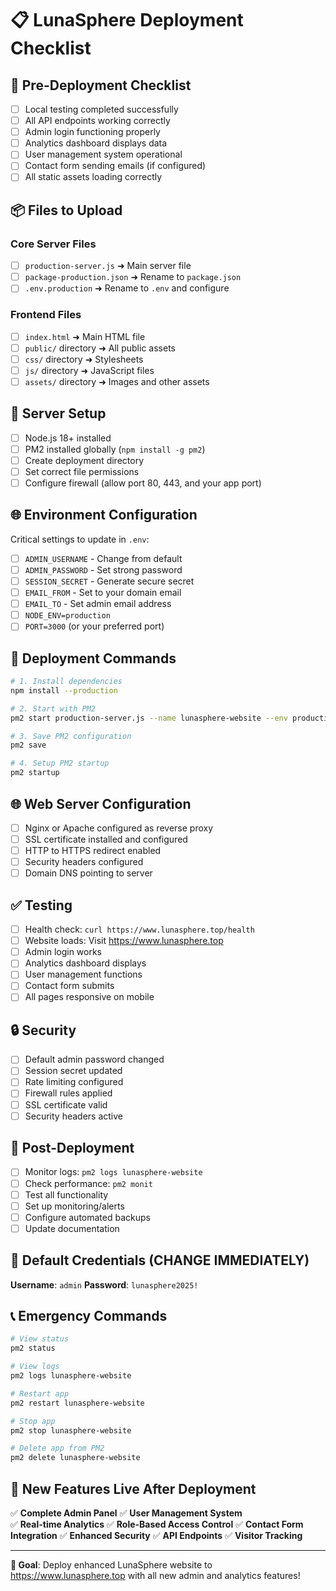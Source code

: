 # 📋 LunaSphere Deployment Checklist

## 🎯 Pre-Deployment Checklist

- [ ] Local testing completed successfully
- [ ] All API endpoints working correctly
- [ ] Admin login functioning properly
- [ ] Analytics dashboard displays data
- [ ] User management system operational
- [ ] Contact form sending emails (if configured)
- [ ] All static assets loading correctly

## 📦 Files to Upload

### Core Server Files
- [ ] `production-server.js` ➜ Main server file
- [ ] `package-production.json` ➜ Rename to `package.json`
- [ ] `.env.production` ➜ Rename to `.env` and configure

### Frontend Files
- [ ] `index.html` ➜ Main HTML file
- [ ] `public/` directory ➜ All public assets
- [ ] `css/` directory ➜ Stylesheets
- [ ] `js/` directory ➜ JavaScript files  
- [ ] `assets/` directory ➜ Images and other assets

## 🔧 Server Setup

- [ ] Node.js 18+ installed
- [ ] PM2 installed globally (`npm install -g pm2`)
- [ ] Create deployment directory
- [ ] Set correct file permissions
- [ ] Configure firewall (allow port 80, 443, and your app port)

## 🌐 Environment Configuration

Critical settings to update in `.env`:
- [ ] `ADMIN_USERNAME` - Change from default
- [ ] `ADMIN_PASSWORD` - Set strong password  
- [ ] `SESSION_SECRET` - Generate secure secret
- [ ] `EMAIL_FROM` - Set to your domain email
- [ ] `EMAIL_TO` - Set admin email address
- [ ] `NODE_ENV=production`
- [ ] `PORT=3000` (or your preferred port)

## 🚀 Deployment Commands

```bash
# 1. Install dependencies
npm install --production

# 2. Start with PM2
pm2 start production-server.js --name lunasphere-website --env production

# 3. Save PM2 configuration
pm2 save

# 4. Setup PM2 startup
pm2 startup
```

## 🌐 Web Server Configuration

- [ ] Nginx or Apache configured as reverse proxy
- [ ] SSL certificate installed and configured
- [ ] HTTP to HTTPS redirect enabled
- [ ] Security headers configured
- [ ] Domain DNS pointing to server

## ✅ Testing

- [ ] Health check: `curl https://www.lunasphere.top/health`
- [ ] Website loads: Visit https://www.lunasphere.top
- [ ] Admin login works
- [ ] Analytics dashboard displays
- [ ] User management functions
- [ ] Contact form submits
- [ ] All pages responsive on mobile

## 🔒 Security

- [ ] Default admin password changed
- [ ] Session secret updated
- [ ] Rate limiting configured
- [ ] Firewall rules applied
- [ ] SSL certificate valid
- [ ] Security headers active

## 🎉 Post-Deployment

- [ ] Monitor logs: `pm2 logs lunasphere-website`
- [ ] Check performance: `pm2 monit`
- [ ] Test all functionality
- [ ] Set up monitoring/alerts
- [ ] Configure automated backups
- [ ] Update documentation

## 🔑 Default Credentials (CHANGE IMMEDIATELY)

**Username**: `admin`
**Password**: `lunasphere2025!`

## 📞 Emergency Commands

```bash
# View status
pm2 status

# View logs
pm2 logs lunasphere-website

# Restart app
pm2 restart lunasphere-website

# Stop app
pm2 stop lunasphere-website

# Delete app from PM2
pm2 delete lunasphere-website
```

## 🌟 New Features Live After Deployment

✅ **Complete Admin Panel**
✅ **User Management System**  
✅ **Real-time Analytics**
✅ **Role-Based Access Control**
✅ **Contact Form Integration**
✅ **Enhanced Security**
✅ **API Endpoints**
✅ **Visitor Tracking**

---

**🎯 Goal**: Deploy enhanced LunaSphere website to https://www.lunasphere.top with all new admin and analytics features!
